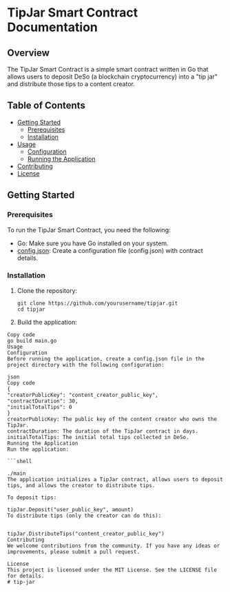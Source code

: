 # TipJar Smart Contract Documentation

## Overview

The TipJar Smart Contract is a simple smart contract written in Go that allows users to deposit DeSo (a blockchain cryptocurrency) into a "tip jar" and distribute those tips to a content creator.

## Table of Contents

- [Getting Started](#getting-started)
    - [Prerequisites](#prerequisites)
    - [Installation](#installation)
- [Usage](#usage)
    - [Configuration](#configuration)
    - [Running the Application](#running-the-application)
- [Contributing](#contributing)
- [License](#license)

## Getting Started

### Prerequisites

To run the TipJar Smart Contract, you need the following:

- Go: Make sure you have Go installed on your system.
- [config.json](#configuration): Create a configuration file (config.json) with contract details.

### Installation

1. Clone the repository:

   ```shell
   git clone https://github.com/yourusername/tipjar.git
   cd tipjar
2. Build the application:

```shell
Copy code
go build main.go
Usage
Configuration
Before running the application, create a config.json file in the project directory with the following configuration:

json
Copy code
{
"creatorPublicKey": "content_creator_public_key",
"contractDuration": 30,
"initialTotalTips": 0
}
creatorPublicKey: The public key of the content creator who owns the TipJar.
contractDuration: The duration of the TipJar contract in days.
initialTotalTips: The initial total tips collected in DeSo.
Running the Application
Run the application:

```shell

./main
The application initializes a TipJar contract, allows users to deposit tips, and allows the creator to distribute tips.

To deposit tips:

tipJar.Deposit("user_public_key", amount)
To distribute tips (only the creator can do this):


tipJar.DistributeTips("content_creator_public_key")
Contributing
We welcome contributions from the community. If you have any ideas or improvements, please submit a pull request.

License
This project is licensed under the MIT License. See the LICENSE file for details.
# tip-jar

